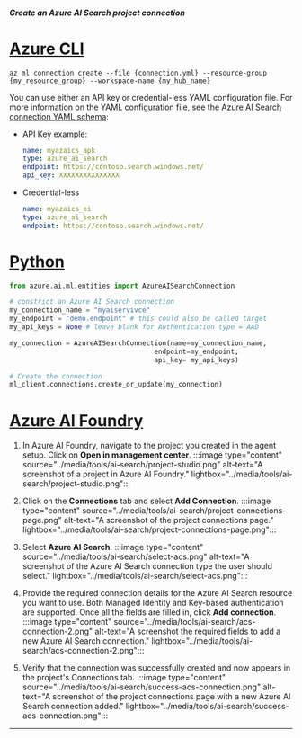 ##### Create an Azure AI Search project connection

# [Azure CLI](#tab/azurecli)
```azurecli
az ml connection create --file {connection.yml} --resource-group {my_resource_group} --workspace-name {my_hub_name}
```

You can use either an API key or credential-less YAML configuration file. For more information on the YAML configuration file, see the [Azure AI Search connection YAML schema](../../../machine-learning/reference-yaml-connection-ai-search.md):
- API Key example:

    ```yml
    name: myazaics_apk
    type: azure_ai_search
    endpoint: https://contoso.search.windows.net/
    api_key: XXXXXXXXXXXXXXX
    ```

- Credential-less

    ```yml    
    name: myazaics_ei
    type: azure_ai_search
    endpoint: https://contoso.search.windows.net/
    ```
# [Python](#tab/python)

```python
from azure.ai.ml.entities import AzureAISearchConnection

# constrict an Azure AI Search connection
my_connection_name = "myaiservivce"
my_endpoint = "demo.endpoint" # this could also be called target
my_api_keys = None # leave blank for Authentication type = AAD

my_connection = AzureAISearchConnection(name=my_connection_name,
                                    endpoint=my_endpoint, 
                                    api_key= my_api_keys)

# Create the connection
ml_client.connections.create_or_update(my_connection)
```

# [Azure AI Foundry](#tab/azureaifoundry)


1. In Azure AI Foundry, navigate to the project you created in the agent setup. Click on **Open in management center**.
    :::image type="content" source="../media/tools/ai-search/project-studio.png" alt-text="A screenshot of a project in Azure AI Foundry." lightbox="../media/tools/ai-search/project-studio.png":::

2. Click on the **Connections** tab and select **Add Connection**.
 :::image type="content" source="../media/tools/ai-search/project-connections-page.png" alt-text="A screenshot of the project connections page." lightbox="../media/tools/ai-search/project-connections-page.png":::

3. Select **Azure AI Search**.
 :::image type="content" source="../media/tools/ai-search/select-acs.png" alt-text="A screenshot of the Azure AI Search connection type the user should select." lightbox="../media/tools/ai-search/select-acs.png":::

4. Provide the required connection details for the Azure AI Search resource you want to use. Both Managed Identity and Key-based authentication are supported. Once all the fields are filled in, click **Add connection**.
:::image type="content" source="../media/tools/ai-search/acs-connection-2.png" alt-text="A screenshot the required fields to add a new Azure AI Search connection." lightbox="../media/tools/ai-search/acs-connection-2.png":::

5. Verify that the connection was successfully created and now appears in the project's Connections tab.
:::image type="content" source="../media/tools/ai-search/success-acs-connection.png" alt-text="A screenshot of the project connections page with a new Azure AI Search connection added." lightbox="../media/tools/ai-search/success-acs-connection.png":::

---
